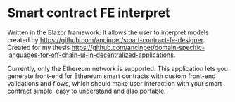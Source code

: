 # Smart contract FE interpret
Written in the Blazor framework. It allows the user to interpret models created by https://github.com/ancinpet/smart-contract-fe-designer. Created for my thesis https://github.com/ancinpet/domain-specific-languages-for-off-chain-ui-in-decentralized-applications.

Currently, only the Ethereum network is supported. This application lets you generate front-end for Ethereum smart contracts with custom front-end validations and flows, which should make user interaction with your smart contract simple, easy to understand and also portable.
